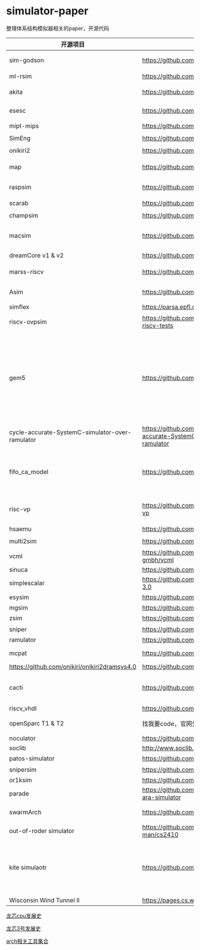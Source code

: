 # simulator-paper

整理体系结构模拟器相关的paper，开源代码

| 开源项目                                        | 链接                                                         | 概述                                                         | 评级                           |
| ----------------------------------------------- | ------------------------------------------------------------ | ------------------------------------------------------------ | ------------------------------ |
| sim-godson                                      | https://github.com/dzwduan/sim-godson                        | 执行驱动，cache部分精确建模，代码风格极好，几乎没有发现bug   | :star::star::star::star::star: |
| ml-rsim                                         | https://github.com/dzwduan/ml-rsim                           | cache bus 建模可以参考                                       | :star::star::star::star::star: |
| akita                                           | https://github.com/sarchlab/akita                            | https://space.bilibili.com/91181150      有课程              | :star::star::star::star::star: |
| esesc                                           | https://github.com/masc-ucsc/esesc                           | qemu based，update recently, multi-core perf model           | :star::star::star::star::star: |
| mipt-mips                                       | https://github.com/MIPT-ILab/mipt-mips                       | cycle accurate, fork asim 能run                              | :star::star::star::star:       |
| SimEng                                          | https://github.com/UoB-HPC/SimEng                            | 比较简洁，有文档，最近有更新                                 | :star::star::star::star:       |
| onikiri2                                        | https://github.com/onikiri/onikiri2                          | cycle accurate                                               | :star::star::star::star:       |
| map                                             | https://github.com/sparcians/map                             | 20年老法师框架，应有尽有，维护也很积极，可以与systemc gem5等联动 | :star::star::star::star:       |
| raspsim                                         | https://github.com/aengelke/raspsim                          | fork from PTLsim，但是可以借鉴一部分超标量的设计写法         | :star::star::star::star:       |
| scarab                                          | https://github.com/hpsresearchgroup/scarab                   | 挑不出毛病，除了no smp                                       | :star::star::star::star:       |
| champsim                                        | https://github.com/ChampSim/ChampSim                         | for education，简简单单入个门                                | :star::star::star::star:       |
| macsim                                          | https://github.com/gthparch/macsim                           | trace driven or execution-drive cycle level simulator,支持多核、互联网络模型和电源模型 | :star::star::star::star:       |
| dreamCore v1 & v2                               | https://github.com/lizhirui/DreamCoreV2                      | cycle accurate ooo simulator                                 | :star::star::star::star:       |
| marss-riscv                                     | https://github.com/bucaps/marss-riscv                        | 全系统，cycle accurate, 支持ooo, 支持dramsim3和ramulator     | :star::star::star::star:       |
| Asim                                            | https://github.com/Asim-Modeling                             | 30年老法师框架，藏东西了,和论文不符合，降级                  | :star::star::star:             |
| simflex                                         | https://parsa.epfl.ch/simflex/                               | smarts                                                       |                                |
| riscv-ovpsim                                    | https://github.com/riscv-ovpsim/imperas-riscv-tests          | 印度理工和sifive建模用，riscv主流工具，只开源了bin           | :star::star::star:             |
| gem5                                            | https://github.com/gem5/gem5                                 | 乱序核是tick driven, cache是event driven，很多优秀的写法可以借鉴，比如实现了门级的stdcell，实现了动态功耗统计，还有一些抽象功能的写法，都较为优秀。微架构是alpha21264，缺点是写法要基于原有的框架进行实现，但是原有框架兼容性较高，损失了相当的性能，且修改微架构成本过高。使用python作为用户接口调用底层的C++实现，目前可能并不需要 | :star::star::star:             |
| cycle-accurate-SystemC-simulator-over-ramulator | https://github.com/Liu-Cheng/cycle-accurate-SystemC-simulator-over-ramulator |                                                              | :star::star::star:             |
| fifo_ca_model                                   | https://github.com/liang-aquarius/ca_model                   | 每个周期对所有module run and update，类似SCore的思路，有dump wave的功能，实现是每个clk进行连线，大量的赋值语句，会很慢，跟Score一个样，说明不能瞎琢磨 | :star::star:                   |
| risc-vp                                         | https://github.com/agra-uni-bremen/riscv-vp                  | tlm2.0 + instruction-based timing model，不考虑乱序、流水线、cache等 | :star:                         |
| hsaemu                                          | https://github.com/SSLAB-HSA/HSAemu                          | apu system. too old                                          | :star:                         |
| multi2sim                                       | https://github.com/Multi2Sim/multi2sim                       | cpu and gpu simulator                                        | :star:                         |
| vcml                                            | https://github.com/machineware-gmbh/vcml                     | tlm组件库                                                    |                                |
| sinuca                                          | https://github.com/mazalves/sinuca                           |                                                              |                                |
| simplescalar                                    | https://github.com/toddmaustin/simplesim-3.0                 | ooo  processor simulator                                     |                                |
| esysim                                          | https://github.com/wangeddie67/ESYSim                        | 仿真模型                                                     |                                |
| mgsim                                           | https://github.com/svp-dev/mgsim                             | for teaching                                                 |                                |
| zsim                                            | https://github.com/s5z/zsim                                  | 数亿条指令/秒，not ca                                        |                                |
| sniper                                          | https://github.com/snipersim/snipersim                       | 无从吐槽                                                     |                                |
| ramulator                                       | https://github.com/CMU-SAFARI/ramulator                      | ca mem model                                                 |                                |
| mcpat                                           | https://github.com/HewlettPackard/mcpat                      | https://github.com/H2020-COSSIM/cMcPAT                       |                                |
| https://github.com/onikiri/onikiri2dramsys4.0   | https://github.com/tukl-msd/DRAMSys                          |                                                              |                                |
| cacti                                           | https://github.com/HewlettPackard/cacti                      | analytical tool that takes a set of cache/memory para- meters as input and calculates its access time, power, cycle  time, and area. |                                |
| riscv_vhdl                                      | https://github.com/sergeykhbr/riscv_vhdl                     |                                                              |                                |
| openSparc T1 & T2                               | 找我要code，官网失效                                         | 工业界源码,not cycle accurate 暂时搁置，不精确，算了         | :star::star::star:             |
| noculator                                       | https://github.com/CMU-SAFARI/NOCulator                      |                                                              |                                |
| soclib                                          | http://www.soclib.fr/trac/dev                                |                                                              |                                |
| patos-simulator                                 | https://github.com/t-crest/patmos-simulator                  | 多核，基于ramulator进行Mem模拟                               |                                |
| snipersim                                       | https://github.com/snipersim/snipersim                       | 区间模型，数学模型，比较难上手                               |                                |
| or1ksim                                         | https://github.com/openrisc/or1ksim                          | function model                                               |                                |
| parade                                          | https://github.com/cdsc-github/parade-ara-simulator          | gem5套壳ca                                                   |                                |
| swarmArch                                       | https://github.com/SwarmArch/sim                             | not ca，比较新，MIT，更注重分析应用程序                      |                                |
| out-of-roder simulator                          | https://github.com/Jacob-Hoff-man/cs2410                     |                                                              |                                |
| kite simulaotr                                  | https://github.com/yonsei-icsl/Kite                          | 已经看完，没有太大的参考价值，主要维护了ticks变量用于控制时钟，latency标识exu的执行模块具体的流水级别，但是仅限于ticks++，同时bpu设计缺失，cache write throuth，整体为5级流水架构 |                                |
| Wisconsin Wind Tunnel II                        | https://pages.cs.wisc.edu/~wwt/wwt2/                         |                                                              |                                |



[龙芯cpu发展史](龙芯cpu发展史.md)

[龙芯3号发展史](龙芯3号发展史.md)

[arch相关工具集合](https://pages.cs.wisc.edu/~arch/www/tools.html)
